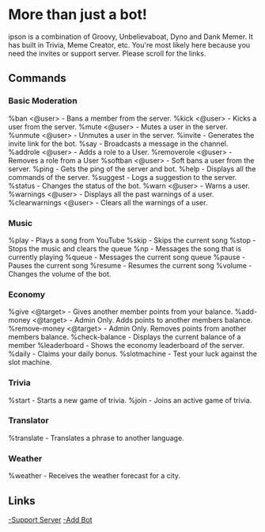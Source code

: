 <h1> More than just a bot! </h1>
ipson is a combination of Groovy, Unbelievaboat, Dyno and Dank Memer. It has built in Trivia, Meme Creator, etc. You're most likely here because you need the invites or support server. Please scroll for the links.
<h2> Commands </h2>
<h3> Basic Moderation </h3>
%ban <@user> <reason> - Bans a member from the server.
%kick <@user> - Kicks a user from the server.
%mute <@user> - Mutes a user in the server.
%unmute <@user> - Unmutes a user in the server.
%invite - Generates the invite link for the bot.
%say <message> - Broadcasts a message in the channel.
%addrole <@user> <role> - Adds a role to a User.
%removerole <@user> <role> - Removes a role from a User
%softban <@user> <reason> - Soft bans a user from the server.
%ping - Gets the ping of the server and bot.
%help - Displays all the commands of the server.
%suggest <suggestion> - Logs a suggestion to the server.
%status - Changes the status of the bot.
%warn <@user> - Warns a user.
%warnings <@user> - Displays all the past warnings of a user.
%clearwarnings <@user> - Clears all the warnings of a user.
<h3> Music </h3>
%play <song name or URL> - Plays a song from YouTube
%skip - Skips the current song
%stop - Stops the music and clears the queue
%np - Messages the song that is currently playing
%queue - Messages the current song queue
%pause - Pauses the current song
%resume - Resumes the current song
%volume <volume 1-10> - Changes the volume of the bot.
<h3> Economy </h3>
%give <@target> <points> - Gives another member points from your balance.
%add-money <@target> <points> - Admin Only. Adds points to another members balance.
%remove-money <@target> <points> - Admin Only. Removes points from another members balance.
%check-balance - Displays the current balance of a member
%leaderboard - Shows the economy leaderboard of the server.
%daily - Claims your daily bonus.
%slotmachine <bet> - Test your luck against the slot machine.
<h3> Trivia </h3>
%start - Starts a new game of trivia.
%join - Joins an active game of trivia.
<h3> Translator </h3>
%translate <target language> <phrase> - Translates a phrase to another language.
<h3> Weather </h3>
%weather <city> - Receives the weather forecast for a city.
<h2> Links </h2>
<a href="https://discord.gg/YVhFg3F">-Support Server</a>
<a href="https://discord.com/oauth2/authorize?client_id=738044495941337168&scope=bot&permissions=8">-Add Bot</a>
